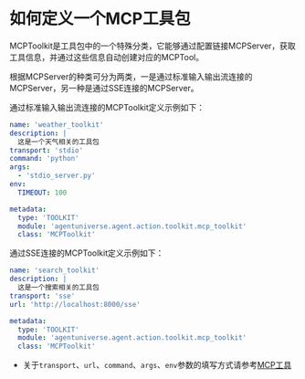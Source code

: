 # 如何定义一个MCP工具包

MCPToolkit是工具包中的一个特殊分类，它能够通过配置链接MCPServer，获取工具信息，并通过这些信息自动创建对应的MCPTool。

根据MCPServer的种类可分为两类，一是通过标准输入输出流连接的MCPServer，另一种是通过SSE连接的MCPServer。

通过标准输入输出流连接的MCPToolkit定义示例如下：
```yaml
name: 'weather_toolkit'
description: |
  这是一个天气相关的工具包
transport: 'stdio'
command: 'python'
args:
  - 'stdio_server.py'
env:
  TIMEOUT: 100

metadata:
  type: 'TOOLKIT'
  module: 'agentuniverse.agent.action.toolkit.mcp_toolkit'
  class: 'MCPToolkit'
```

通过SSE连接的MCPToolkit定义示例如下：
```yaml
name: 'search_toolkit'
description: |
  这是一个搜索相关的工具包
transport: 'sse'
url: 'http://localhost:8000/sse'

metadata:
  type: 'TOOLKIT'
  module: 'agentuniverse.agent.action.toolkit.mcp_toolkit'
  class: 'MCPToolkit'
```

- 关于`transport`、`url`、`command`、`args`、`env`参数的填写方式请参考[MCP工具](../工具/MCP工具.md)